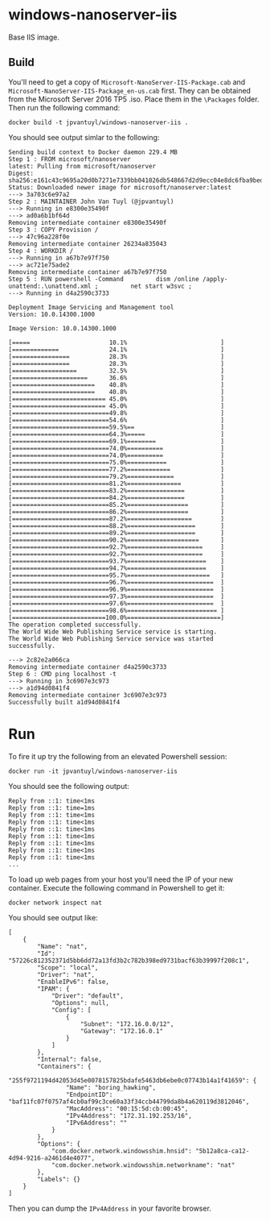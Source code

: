 # windows-nanoserver-iis

Base IIS image.

## Build

You'll need to get a copy of `Microsoft-NanoServer-IIS-Package.cab` and `Microsoft-NanoServer-IIS-Package_en-us.cab` first.  They can be obtained from the Microsoft Server 2016 TP5 .iso.  Place them in the `\Packages` folder.  Then run the following command:

    docker build -t jpvantuyl/windows-nanoserver-iis .

You should see output simlar to the following:

    Sending build context to Docker daemon 229.4 MB
    Step 1 : FROM microsoft/nanoserver
    latest: Pulling from microsoft/nanoserver
    Digest: sha256:e161c43c9695a20d0b7271e7339bb041026db548667d2d9ecc04e8dc6fba9bed
    Status: Downloaded newer image for microsoft/nanoserver:latest
    ---> 3a703c6e97a2
    Step 2 : MAINTAINER John Van Tuyl (@jpvantuyl)
    ---> Running in e8300e35490f
    ---> ad0a6b1bf64d
    Removing intermediate container e8300e35490f
    Step 3 : COPY Provision /
    ---> 47c96a228f0e
    Removing intermediate container 26234a835043
    Step 4 : WORKDIR /
    ---> Running in a67b7e97f750
    ---> ac721e75ade2
    Removing intermediate container a67b7e97f750
    Step 5 : RUN powershell -Command         dism /online /apply-unattend:.\unattend.xml ;         net start w3svc ;
    ---> Running in d4a2590c3733

    Deployment Image Servicing and Management tool
    Version: 10.0.14300.1000

    Image Version: 10.0.14300.1000

    [=====                      10.1%                          ]
    [=============              24.1%                          ]
    [================           28.3%                          ]
    [================           28.3%                          ]
    [==================         32.5%                          ]
    [=====================      36.6%                          ]
    [=======================    40.8%                          ]
    [=======================    40.8%                          ]
    [========================== 45.0%                          ]
    [========================== 45.0%                          ]
    [===========================49.8%                          ]
    [===========================54.6%                          ]
    [===========================59.5%==                        ]
    [===========================64.3%=====                     ]
    [===========================69.1%========                  ]
    [===========================74.0%==========                ]
    [===========================74.0%==========                ]
    [===========================75.0%===========               ]
    [===========================77.2%============              ]
    [===========================79.2%=============             ]
    [===========================81.2%===============           ]
    [===========================83.2%================          ]
    [===========================84.2%================          ]
    [===========================85.2%=================         ]
    [===========================86.2%=================         ]
    [===========================87.2%==================        ]
    [===========================88.2%===================       ]
    [===========================89.2%===================       ]
    [===========================90.2%====================      ]
    [===========================92.7%=====================     ]
    [===========================92.7%=====================     ]
    [===========================93.7%======================    ]
    [===========================94.7%======================    ]
    [===========================95.7%=======================   ]
    [===========================96.7%========================  ]
    [===========================96.9%========================  ]
    [===========================97.3%========================  ]
    [===========================97.6%========================  ]
    [===========================98.6%========================= ]
    [==========================100.0%==========================]
    The operation completed successfully.
    The World Wide Web Publishing Service service is starting.
    The World Wide Web Publishing Service service was started successfully.

    ---> 2c82e2a066ca
    Removing intermediate container d4a2590c3733
    Step 6 : CMD ping localhost -t
    ---> Running in 3c6907e3c973
    ---> a1d94d0841f4
    Removing intermediate container 3c6907e3c973
    Successfully built a1d94d0841f4

# Run

To fire it up try the following from an elevated Powershell session:

    docker run -it jpvantuyl/windows-nanoserver-iis

You should see the following output:

    Reply from ::1: time<1ms
    Reply from ::1: time=1ms
    Reply from ::1: time<1ms
    Reply from ::1: time<1ms
    Reply from ::1: time<1ms
    Reply from ::1: time<1ms
    Reply from ::1: time<1ms
    Reply from ::1: time<1ms
    Reply from ::1: time<1ms
    ...

To load up web pages from your host you'll need the IP of your new container.  Execute the following command in Powershell to get it:

    docker network inspect nat

You should see output like:

    [
        {
            "Name": "nat",
            "Id": "57226c812352371d5bb6dd72a13fd3b2c782b398ed9731bacf63b39997f208c1",
            "Scope": "local",
            "Driver": "nat",
            "EnableIPv6": false,
            "IPAM": {
                "Driver": "default",
                "Options": null,
                "Config": [
                    {
                        "Subnet": "172.16.0.0/12",
                        "Gateway": "172.16.0.1"
                    }
                ]
            },
            "Internal": false,
            "Containers": {
                "255f9721194d42053d45e0078157825bdafe5463db6ebe0c07743b14a1f41659": {
                    "Name": "boring_hawking",
                    "EndpointID": "baf11fc07f0757af4cb0af99c3ce60a33f34ccb44799da8b4a620119d3812046",
                    "MacAddress": "00:15:5d:cb:00:45",
                    "IPv4Address": "172.31.192.253/16",
                    "IPv6Address": ""
                }
            },
            "Options": {
                "com.docker.network.windowsshim.hnsid": "5b12a8ca-ca12-4d94-9216-a2461d4e4077",
                "com.docker.network.windowsshim.networkname": "nat"
            },
            "Labels": {}
        }
    ]

Then you can dump the `IPv4Address` in your favorite browser.
